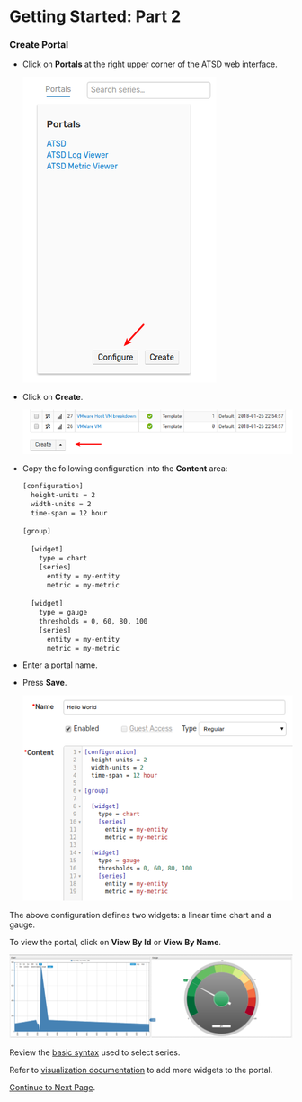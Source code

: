 # Getting Started: Part 2

### Create Portal

* Click on **Portals** at the right upper corner of the ATSD web interface.
  
  ![](resources/getting-started-2_1.png)

* Click on **Create**.

  ![](resources/getting-started-2_2.png)
  
* Copy the following configuration into the **Content** area: 

    ```ls
    [configuration]
      height-units = 2
      width-units = 2
      time-span = 12 hour
    
    [group]
    
      [widget]
        type = chart
        [series]
          entity = my-entity
          metric = my-metric
    
      [widget]
        type = gauge
        thresholds = 0, 60, 80, 100
        [series]
          entity = my-entity
          metric = my-metric
    ```

* Enter a portal name. 
* Press **Save**.

    ![](resources/getting-started-2_3.png)

The above configuration defines two widgets: a linear time chart and a gauge.

To view the portal, click on **View By Id** or **View By Name**.

![](resources/getting-started-2_4.png)

Review the [basic syntax](https://axibase.com/products/axibase-time-series-database/visualization/widgets/selecting-series/) used to select series.

Refer to [visualization documentation](https://axibase.com/products/axibase-time-series-database/visualization/) to add more widgets to the portal.

[Continue to Next Page](getting-started-3.md).